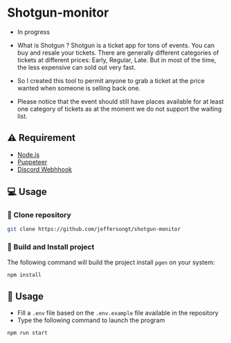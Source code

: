 # Shotgun-monitor

- In progress

- What is Shotgun ? Shotgun is a ticket app for tons of events. You can buy and resale your tickets. There are generally different categories of tickets at different prices: Early, Regular, Late. But in most of the time, the less expensive can sold out very fast.
- So I created this tool to permit anyone to grab a ticket at the price wanted when someone is selling back one.
- Please notice that the event should still have places available for at least one category of tickets as at the moment we do not support the waiting list.

## :warning: Requirement

- [Node.js](https://nodejs.org/en/about/)
- [Puppeteer](https://github.com/puppeteer/puppeteer)
- [Discord Webhhook](https://support.discord.com/hc/en-us/articles/228383668-Intro-to-Webhooks)

## :computer: Usage

### :rocket: Clone repository

```sh
git clone https://github.com/jeffersongt/shotgun-monitor
```

### :hammer: Build and Install project

The following command will build the project install `pgen` on your system:

```sh
npm install
```

## :hammer: Usage

- Fill a `.env` file based on the `.env.example` file available in the repository
- Type the following command to launch the program

```sh
npm run start
```
